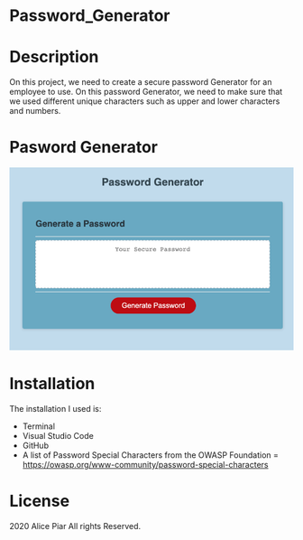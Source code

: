# Password_Generator

# Description

On this project, we need to create a secure password Generator for an employee to use. On this password Generator, we need to make sure that we used different unique characters such as upper and lower characters and numbers. 

# Pasword Generator
![image](./assets/password_generator.PNG)

# Installation
The installation I used is:
* Terminal
* Visual Studio Code
* GitHub
* A list of Password Special Characters from the OWASP Foundation = https://owasp.org/www-community/password-special-characters

# License

2020 Alice Piar All rights Reserved.

